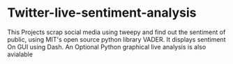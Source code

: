 # Twitter-live-sentiment-analysis

This Projects scrap social media using tweepy and find out the sentiment of public, using MIT's open source python library VADER. It displays sentiment On GUI using Dash. An Optional Python graphical live analysis is also avialable

